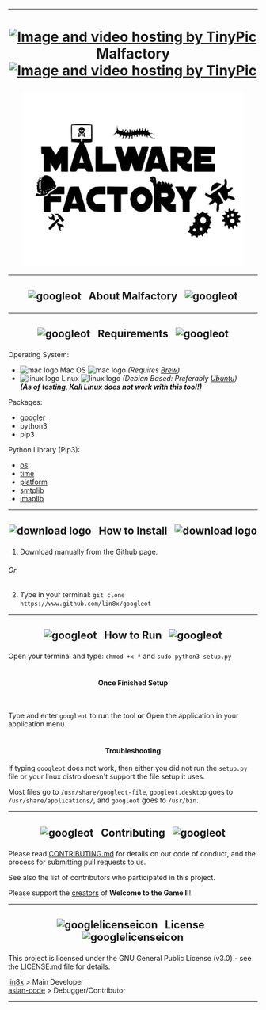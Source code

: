 ------------------------------------------------------------------------

# <p align="center"> <a href="http://tinypic.com?ref=30sf1p3" target="_blank"><img src="http://i65.tinypic.com/30sf1p3.jpg" border="0" alt="Image and video hosting by TinyPic" width="29" height="29"></a> &nbsp; Malfactory &nbsp; <a href="http://tinypic.com?ref=30sf1p3" target="_blank"><img src="http://i65.tinypic.com/30sf1p3.jpg" border="0" alt="Image and video hosting by TinyPic" width="29" height="29"></a> </p>

<p align="center">  
<a href="https://raw.githubusercontent.com/asian-code/Malfactory/master/malfactory-images/malfactorybanner.png" target="_blank"><img src="https://raw.githubusercontent.com/asian-code/Malfactory/master/malfactory-images/malfactorybanner.png" border="0" alt="malfactoryboard" width="450" height="350"></a>
</p>

------------------------------------------------------------------------

## <p align="center"> <img src="https://i.ibb.co/7KvXh8Z/26162-200-1-30x30.png" alt="googleot" width="20" height="20"> &nbsp; About Malfactory &nbsp; <img src="https://i.ibb.co/7KvXh8Z/26162-200-1-30x30.png" alt="googleot" width="20" height="20"> </p>




------------------------------------------------------------------------

## <p align="center"> <img src="https://i.ibb.co/GPtkjY1/60889-200-29x29.png" alt="googleot" width="20" height="20"> &nbsp; Requirements &nbsp; <img src="https://i.ibb.co/GPtkjY1/60889-200-29x29.png" alt="googleot" width="20" height="20"> </p>

Operating System:
* ![mac logo](https://i.ibb.co/Qn2NXq9/apple.png) Mac OS ![mac logo](https://i.ibb.co/Qn2NXq9/apple.png) *(Requires [Brew](https://brew.sh/))*
* ![linux logo](https://i.ibb.co/CPq1pL9/linux.png) Linux ![linux logo](https://i.ibb.co/CPq1pL9/linux.png) *(Debian Based: Preferably [Ubuntu](https://www.ubuntu.com/))* <br> ***(As of testing, Kali Linux does not work with this tool!)***

Packages:
* [googler](https://github.com/jarun/googler)
* python3
* pip3

Python Library (Pip3):
* [os](https://docs.python.org/3/library/os.html)
* [time](https://docs.python.org/3/library/time.html)
* [platform](https://docs.python.org/3/library/platform.html)
* [smtplib](https://docs.python.org/3/library/smtplib.html)
* [imaplib](https://docs.python.org/3/library/imaplib.html)

------------------------------------------------------------------------

## <p align="center"> ![download logo](https://i.ibb.co/fXV1fGD/download.png") &nbsp; How to Install &nbsp; ![download logo](https://i.ibb.co/fXV1fGD/download.png") </p>

1. Download manually from the Github page.
###### Or
2. Type in your terminal:
`git clone https://www.github.com/lin8x/googleot`

------------------------------------------------------------------------

## <p align="center"> <img src="https://image.flaticon.com/icons/png/512/59/59108.png" alt="googleot" width="20" height="20"> &nbsp; How to Run &nbsp; <img src="https://image.flaticon.com/icons/png/512/59/59108.png" alt="googleot" width="20" height="20"> </p>

Open your terminal and type:
`chmod +x *`
and
`sudo python3 setup.py`
<br><br>

#### <p align="center"> Once Finished Setup </p> <br>

Type and enter `googleot` to run the tool **or** Open the application in your application menu.
<br><br>

#### <p align="center"> Troubleshooting </p>

If typing `googleot` does not work, then either you did not run the `setup.py` file or your linux distro doesn't support the file setup it uses.

Most files go to `/usr/share/googleot-file`, `googleot.desktop` goes to `/usr/share/applications/`, and `googleot` goes to `/usr/bin`.

------------------------------------------------------------------------

## <p align="center"> <p align="center"> <img src="http://cdn.onlinewebfonts.com/svg/img_452175.png" alt="googleot" width="30" height="20"> &nbsp; Contributing &nbsp; <img src="http://cdn.onlinewebfonts.com/svg/img_452175.png" alt="googleot" width="30" height="20"> </p>

Please read [CONTRIBUTING.md](https://github.com/Lin8x/skyBREAK/blob/master/CONTRIBUTING.md) for details on our code of conduct, and the process for submitting pull requests to us.

See also the list of contributors who participated in this project.

Please support the [creators](http://www.reflectstudios.com/) of **Welcome to the Game II**!

------------------------------------------------------------------------

## <p align="center"> <img src="http://icons.iconarchive.com/icons/custom-icon-design/mono-general-2/256/document-icon.png" alt="googlelicenseicon" width="20" height="20"> &nbsp; License &nbsp; <img src="http://icons.iconarchive.com/icons/custom-icon-design/mono-general-2/256/document-icon.png" alt="googlelicenseicon" width="20" height="20"> </p>

This project is licensed under the GNU General Public License (v3.0) - see the [LICENSE.md](https://github.com/Lin8x/skyBREAK/blob/master/LICENSE) file for details.

[lin8x](https://www.github.com/lin8x)                   >   Main Developer <br>
[asian-code](https://www.github.com/asian-code)         >   Debugger/Contributor

------------------------------------------------------------------------
